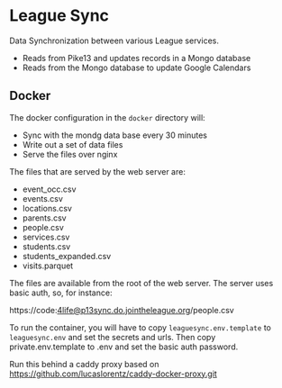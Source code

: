 
# League Sync

Data Synchronization between various League services. 

* Reads from Pike13 and updates records in a Mongo database
* Reads from the Mongo database to update Google Calendars


## Docker

The docker configuration in the `docker` directory will: 

* Sync with the mondg data base every 30 minutes
* Write out a set of data files
* Serve the files over nginx

The files that are served by the web server are:

* event_occ.csv
* events.csv
* locations.csv
* parents.csv
* people.csv
* services.csv
* students.csv
* students_expanded.csv
* visits.parquet


The files are available from the root of the web server. The server uses basic auth, so, for instance:

  https://code:4life@p13sync.do.jointheleague.org/people.csv

To run the container, you will have to copy `leaguesync.env.template` to `leaguesync.env` 
and set the secrets and urls. Then copy private.env.template to .env and set the basic auth password. 

Run this behind a caddy proxy based on  https://github.com/lucaslorentz/caddy-docker-proxy.git

